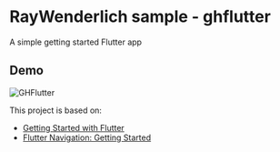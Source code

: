 # RayWenderlich sample - ghflutter

A simple getting started Flutter app 

## Demo

![GHFlutter](https://user-images.githubusercontent.com/14852938/64027719-ab4ac080-cb17-11e9-9549-ce2f26685921.gif)

This project is based on:
- [Getting Started with Flutter](https://www.raywenderlich.com/4529993-getting-started-with-flutter)
- [Flutter Navigation: Getting Started](https://www.raywenderlich.com/4562634-flutter-navigation-getting-started)
